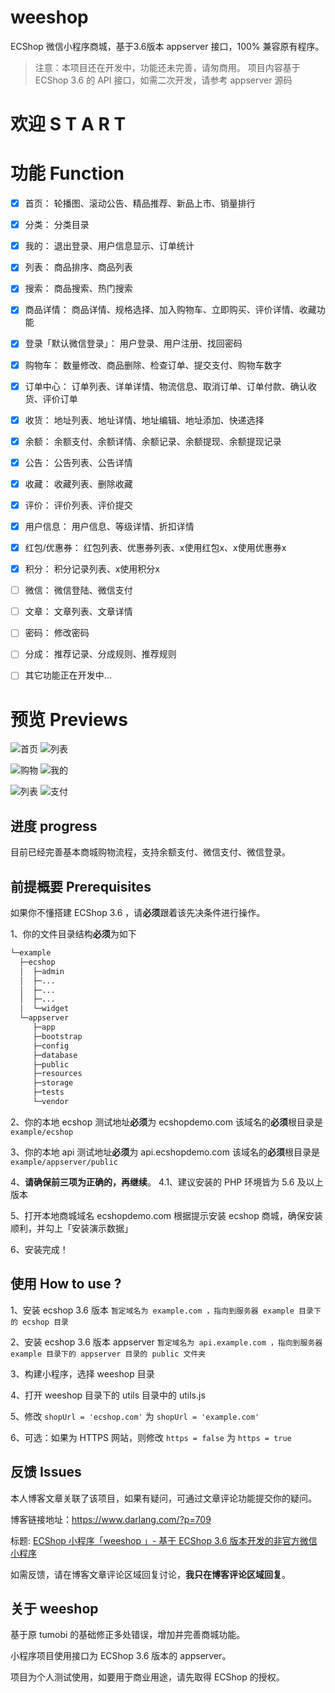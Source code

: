 # weeshop
ECShop 微信小程序商城，基于3.6版本 appserver 接口，100% 兼容原有程序。
> 注意：本项目还在开发中，功能还未完善，请匆商用。
> 项目内容基于 ECShop 3.6 的 API 接口，如需二次开发，请参考 appserver 源码

# 欢迎 S T A R T

# 功能 Function
+ [x] 首页：
轮播图、滚动公告、精品推荐、新品上市、销量排行

+ [x] 分类：
分类目录

+ [x] 我的：
退出登录、用户信息显示、订单统计

+ [x] 列表：
商品排序、商品列表

+ [x] 搜索：
商品搜索、热门搜索

+ [x] 商品详情：
商品详情、规格选择、加入购物车、立即购买、评价详情、收藏功能

+ [x] 登录「默认微信登录」：
用户登录、用户注册、找回密码

+ [x] 购物车：
数量修改、商品删除、检查订单、提交支付、购物车数字


+ [x] 订单中心：
订单列表、详单详情、物流信息、取消订单、订单付款、确认收货、评价订单

+ [x] 收货：
地址列表、地址详情、地址编辑、地址添加、快递选择

+ [x] 余额：
余额支付、余额详情、余额记录、余额提现、余额提现记录

+ [x] 公告：
公告列表、公告详情

+ [x] 收藏：
收藏列表、删除收藏

+ [x] 评价：
评价列表、评价提交

+ [x] 用户信息：
用户信息、等级详情、折扣详情

+ [x] 红包/优惠券：
红包列表、优惠券列表、x使用红包x、x使用优惠券x

+ [x] 积分：
积分记录列表、x使用积分x

+ [ ] 微信：
微信登陆、微信支付

+ [ ] 文章：
文章列表、文章详情

+ [ ] 密码：
修改密码

+ [ ] 分成：
推荐记录、分成规则、推荐规则

+ [ ] 其它功能正在开发中...

# 预览 Previews

![首页](./images/ScreenShot01.png)
![列表](./images/ScreenShot02.png)

![购物](./images/ScreenShot03.png)
![我的](./images/ScreenShot04.png)

![列表](./images/ScreenShot05.png)
![支付](./images/ScreenShot06.png)

## 进度 progress
目前已经完善基本商城购物流程，支持余额支付、微信支付、微信登录。

## 前提概要 Prerequisites
如果你不懂搭建 ECShop 3.6 ，请**必须**跟着该先决条件进行操作。

1、你的文件目录结构**必须**为如下
```bash
└─example
  ├─ecshop
  │  ├─admin
  │  ├─...
  │  ├─...
  │  ├─...
  │  └─widget
  └─appserver
     ├─app
     ├─bootstrap
     ├─config
     ├─database
     ├─public
     ├─resources
     ├─storage
     ├─tests
     └─vendor
```
2、你的本地 ecshop 测试地址**必须**为 ecshopdemo.com 该域名的**必须**根目录是 `example/ecshop`

3、你的本地 api 测试地址**必须**为 api.ecshopdemo.com 该域名的**必须**根目录是 `example/appserver/public`

4、**请确保前三项为正确的，再继续**。
4.1、建议安装的 PHP 环境皆为 5.6 及以上版本

5、打开本地商城域名 ecshopdemo.com 根据提示安装 ecshop 商城，确保安装顺利，并勾上「安装演示数据」

6、安装完成！


## 使用 How to use ?
1、安装 ecshop 3.6 版本
`暂定域名为 example.com ，指向到服务器 example 目录下的 ecshop 目录`

2、安装 ecshop 3.6 版本 appserver
`暂定域名为 api.example.com ，指向到服务器 example 目录下的 appserver 目录的 public 文件夹`

3、构建小程序，选择 weeshop 目录

4、打开 weeshop 目录下的 utils 目录中的 utils.js

5、修改 `shopUrl = 'ecshop.com'` 为 `shopUrl = 'example.com'`

6、可选：如果为 HTTPS 网站，则修改 `https = false` 为 `https = true`

## 反馈 Issues
本人博客文章关联了该项目，如果有疑问，可通过文章评论功能提交你的疑问。

博客链接地址：https://www.darlang.com/?p=709

标题: [ECShop 小程序「weeshop 」- 基于 ECShop 3.6 版本开发的非官方微信小程序](https://www.darlang.com/2018/03/ecshop-xiao-cheng-xu-weeshop-ji-yu-ecshop-3-6-ban-ben-kai-fa-de-fei-guan-fang-wei-xin-xiao-cheng-xu/)

如需反馈，请在博客文章评论区域回复讨论，**我只在博客评论区域回复**。

## 关于 weeshop
基于原 tumobi 的基础修正多处错误，增加并完善商城功能。

小程序项目使用接口为 ECShop 3.6 版本的 appserver。

项目为个人测试使用，如要用于商业用途，请先取得 ECShop 的授权。
